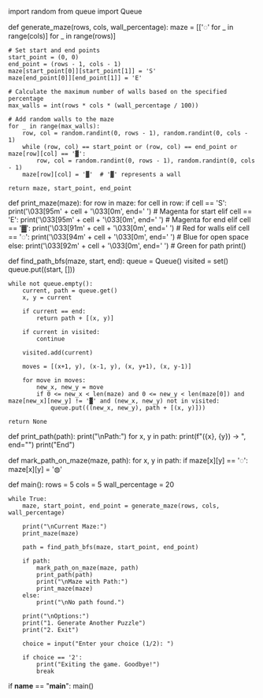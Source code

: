 import random
from queue import Queue

def generate_maze(rows, cols, wall_percentage):
    maze = [['◌' for _ in range(cols)]  for _ in range(rows)]

    # Set start and end points
    start_point = (0, 0)
    end_point = (rows - 1, cols - 1)
    maze[start_point[0]][start_point[1]] = 'S'
    maze[end_point[0]][end_point[1]] = 'E'

    # Calculate the maximum number of walls based on the specified percentage
    max_walls = int(rows * cols * (wall_percentage / 100))

    # Add random walls to the maze
    for _ in range(max_walls):
        row, col = random.randint(0, rows - 1), random.randint(0, cols - 1)
        while (row, col) == start_point or (row, col) == end_point or maze[row][col] == '▓':
            row, col = random.randint(0, rows - 1), random.randint(0, cols - 1)
        maze[row][col] = '▓'  # '▓' represents a wall

    return maze, start_point, end_point

def print_maze(maze):
    for row in maze:
        for cell in row:
            if cell == 'S':
                print('\033[95m' + cell + '\033[0m', end=' ')  # Magenta for start
            elif cell == 'E':
                print('\033[95m' + cell + '\033[0m', end=' ')  # Magenta for end
            elif cell == '▓':
                print('\033[91m' + cell + '\033[0m', end=' ')  # Red for walls
            elif cell == '◌':
                print('\033[94m' + cell + '\033[0m', end=' ')  # Blue for open space
            else:
                print('\033[92m' + cell + '\033[0m', end=' ')  # Green for path
        print()

def find_path_bfs(maze, start, end):
    queue = Queue()
    visited = set()
    queue.put((start, []))

    while not queue.empty():
        current, path = queue.get()
        x, y = current

        if current == end:
            return path + [(x, y)]

        if current in visited:
            continue

        visited.add(current)

        moves = [(x+1, y), (x-1, y), (x, y+1), (x, y-1)]

        for move in moves:
            new_x, new_y = move
            if 0 <= new_x < len(maze) and 0 <= new_y < len(maze[0]) and maze[new_x][new_y] != '▓' and (new_x, new_y) not in visited:
                queue.put(((new_x, new_y), path + [(x, y)]))

    return None

def print_path(path):
    print("\nPath:")
    for x, y in path:
        print(f"({x}, {y}) -> ", end="")
    print("End")

def mark_path_on_maze(maze, path):
    for x, y in path:
        if maze[x][y] == '◌':
            maze[x][y] = '◍'

def main():
    rows = 5
    cols = 5
    wall_percentage = 20

    while True:
        maze, start_point, end_point = generate_maze(rows, cols, wall_percentage)

        print("\nCurrent Maze:")
        print_maze(maze)

        path = find_path_bfs(maze, start_point, end_point)

        if path:
            mark_path_on_maze(maze, path)
            print_path(path)
            print("\nMaze with Path:")
            print_maze(maze)
        else:
            print("\nNo path found.")

        print("\nOptions:")
        print("1. Generate Another Puzzle")
        print("2. Exit")

        choice = input("Enter your choice (1/2): ")

        if choice == '2':
            print("Exiting the game. Goodbye!")
            break

if __name__ == "__main__":
    main()
